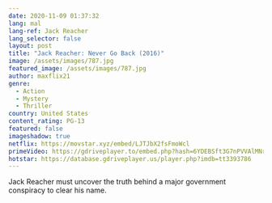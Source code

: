 ```yaml
---
date: 2020-11-09 01:37:32
lang: mal
lang-ref: Jack Reacher
lang_selector: false
layout: post
title: "Jack Reacher: Never Go Back (2016)"
image: /assets/images/787.jpg
featured_image: /assets/images/787.jpg
author: maxflix21
genre:
  - Action
  - Mystery
  - Thriller
country: United States
content_rating: PG-13
featured: false
imageshadow: true
netflix: https://movstar.xyz/embed/LJTJbX2fsFmoWcl
primeVideo: https://gdriveplayer.to/embed.php?hash=6YDEBSft3G7nPVVAlMNrLwm%252Bo%252FPt0S2g4L3pqNhTsoAiK0r7YMKUZrgYCPPWOrJMan6MZbWxH4Tlr64QF7GUdHv15l1D5VsScCH4xKFTJ7tY9Rit5H9hT6sflXCvtoZWdtoiVMtXXX4ik%252BQKigCWPBZaNWcnm0G5KLJJEaItgK4evn3x2ZSyROVWHLxG%252BJGG0rxnSf%252FQJdhaQxXMDFWLJoLwhCKzYnadTfpaYLbHkKiajbQaMFWkeqTYlNUg4V%252F14SCfdApJG3uKT8Lze3g1wYl8UswJ9YngHRwVt%252BS3S7rlRYOM03PXNt8xlP12vjx8LNMh%252BU7S7ZbLwQLXPptasHaDrgGsKPa0ZP8P6LodMkyAtheZ5PaI4eTKmQyShNE%252B4%253D
hotstar: https://database.gdriveplayer.us/player.php?imdb=tt3393786
---
```

Jack Reacher must uncover the truth behind a major government conspiracy to clear his name.